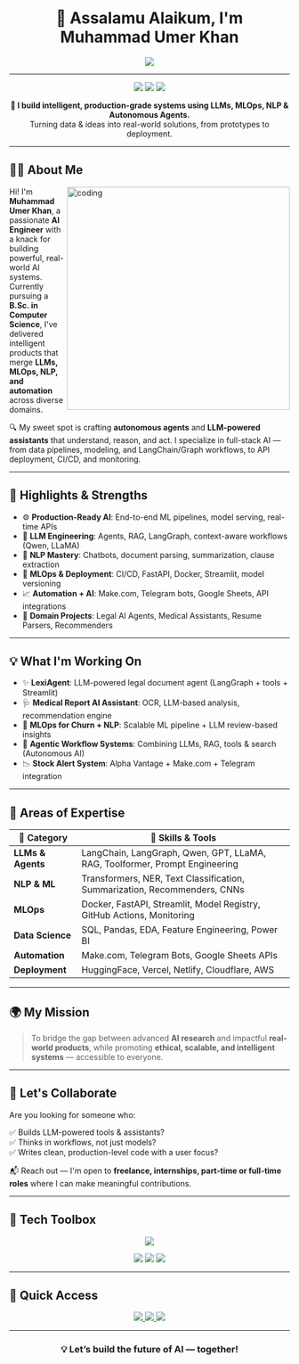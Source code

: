 <!-- MuhammadUmerKhan/MuhammadUmerKhan README.md -->

<h1 align="center">👋 Assalamu Alaikum, I'm Muhammad Umer Khan</h1>

<p align="center">
  <img src="https://readme-typing-svg.herokuapp.com?font=Fira+Code&size=25&pause=500&center=true&vCenter=true&color=00EFFF&width=1000&height=50&lines=AI+Engineer+%7C+LLMs+%7C+NLP+%7C+MLOps+%7C+Agentic+AI;Crafting+Autonomous+AI+Systems+%F0%9F%94%A5;Deploying+Real-World+AI+Products+with+Impact" />
</p>

---

<p align="center">
  <img src="https://img.shields.io/badge/Focus-AI%20Engineering-brightgreen?style=flat-square" />
  <img src="https://img.shields.io/badge/Domains-LLMs%20%7C%20NLP%20%7C%20MLOps%20%7C%20Automation-blueviolet?style=flat-square" />
  <img src="https://img.shields.io/badge/Open%20to%20Work-Remote%20%7C%20Hybrid-green?style=flat-square" />
</p>

<p align="center"><strong>🧠 I build intelligent, production-grade systems using LLMs, MLOps, NLP & Autonomous Agents.</strong><br/>
Turning data & ideas into real-world solutions, from prototypes to deployment.</p>

---

## 👨‍💼 About Me

<img align="right" alt="coding" width="400" src="https://media.giphy.com/media/qgQUggAC3Pfv687qPC/giphy.gif" />

Hi! I'm **Muhammad Umer Khan**, a passionate **AI Engineer** with a knack for building powerful, real-world AI systems. Currently pursuing a **B.Sc. in Computer Science**, I've delivered intelligent products that merge **LLMs, MLOps, NLP, and automation** across diverse domains.

🔍 My sweet spot is crafting **autonomous agents** and **LLM-powered assistants** that understand, reason, and act. I specialize in full-stack AI — from data pipelines, modeling, and LangChain/Graph workflows, to API deployment, CI/CD, and monitoring.

---

## 🚀 Highlights & Strengths

- ⚙️ **Production-Ready AI**: End-to-end ML pipelines, model serving, real-time APIs
- 🧠 **LLM Engineering**: Agents, RAG, LangGraph, context-aware workflows (Qwen, LLaMA)
- 🤖 **NLP Mastery**: Chatbots, document parsing, summarization, clause extraction
- 🧪 **MLOps & Deployment**: CI/CD, FastAPI, Docker, Streamlit, model versioning
- 📈 **Automation + AI**: Make.com, Telegram bots, Google Sheets, API integrations
- 🏥 **Domain Projects**: Legal AI Agents, Medical Assistants, Resume Parsers, Recommenders

---

## 💡 What I'm Working On

- ✨ **LexiAgent**: LLM-powered legal document agent (LangGraph + tools + Streamlit)
- 🩺 **Medical Report AI Assistant**: OCR, LLM-based analysis, recommendation engine
- 🔁 **MLOps for Churn + NLP**: Scalable ML pipeline + LLM review-based insights
- 🔧 **Agentic Workflow Systems**: Combining LLMs, RAG, tools & search (Autonomous AI)
- 📉 **Stock Alert System**: Alpha Vantage + Make.com + Telegram integration

---

## 🧠 Areas of Expertise

| 🌟 Category         | 🔧 Skills & Tools                                                                 |
|---------------------|----------------------------------------------------------------------------------|
| **LLMs & Agents**   | LangChain, LangGraph, Qwen, GPT, LLaMA, RAG, Toolformer, Prompt Engineering     |
| **NLP & ML**        | Transformers, NER, Text Classification, Summarization, Recommenders, CNNs       |
| **MLOps**           | Docker, FastAPI, Streamlit, Model Registry, GitHub Actions, Monitoring           |
| **Data Science**    | SQL, Pandas, EDA, Feature Engineering, Power BI                                  |
| **Automation**      | Make.com, Telegram Bots, Google Sheets APIs                                      |
| **Deployment**      | HuggingFace, Vercel, Netlify, Cloudflare, AWS                                    |

---

## 🌍 My Mission

> To bridge the gap between advanced **AI research** and impactful **real-world products**, while promoting **ethical, scalable, and intelligent systems** — accessible to everyone.

---

## 💬 Let's Collaborate

Are you looking for someone who:

✅ Builds LLM-powered tools & assistants?  
✅ Thinks in workflows, not just models?  
✅ Writes clean, production-level code with a user focus?  

📬 Reach out — I'm open to **freelance, internships, part-time or full-time roles** where I can make meaningful contributions.

---

## 🧰 Tech Toolbox

<p align="center">
  <img src="https://skillicons.dev/icons?i=python,pytorch,tensorflow,fastapi,streamlit,docker,git,github,mysql,postgresql,vscode,jupyter,linux,aws" />
</p>
<p align="center">
  <img src="https://img.shields.io/badge/LLMs-GPT%20%7C%20Qwen%20%7C%20LLaMA4-informational?style=flat-square" />
  <img src="https://img.shields.io/badge/Tools-LangChain%20%7C%20LangGraph%20%7C%20Make.com-blue?style=flat-square" />
  <img src="https://img.shields.io/badge/Deployment-HuggingFace%20%7C%20Vercel%20%7C%20Cloudflare-lightgrey?style=flat-square" />
</p>

---

## 📎 Quick Access

<p align="center">
  <a href="https://www.linkedin.com/in/muhammad-umer-khan-61729b260/" target="_blank">
    <img src="https://img.shields.io/badge/LinkedIn-0A66C2?style=for-the-badge&logo=linkedin&logoColor=white" />
  </a>
  <a href="https://portfolio-sigma-mocha-67.vercel.app/" target="_blank">
    <img src="https://img.shields.io/badge/Portfolio-111827?style=for-the-badge&logo=google-chrome&logoColor=white" />
  </a>
  <a href="https://drive.google.com/uc?export=download&id=1ELLn0pdpSsVX2dZAeeStvpsXI1QHl4ej" target="_blank">
    <img src="https://img.shields.io/badge/Resume-FF6B6B?style=for-the-badge&logo=adobeacrobatreader&logoColor=white" />
  </a>
</p>

---

<h3 align="center">💡 Let’s build the future of AI — together!</h3>

